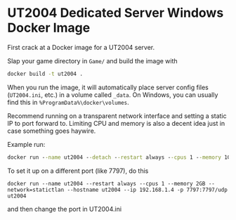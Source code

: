 # UT2004 Dedicated Server Windows Docker Image

First crack at a Docker image for a UT2004 server.

Slap your game directory in `Game/` and build the image with

```cmd
docker build -t ut2004 .
```

When you run the image, it will automatically place server config files (`UT2004.ini`, etc.) in a volume called `_data`. On Windows, you can usually find this in `%ProgramData%\docker\volumes`.

Recommend running on a transparent network interface and setting a static IP to port forward to. Limiting CPU and memory is also a decent idea just in case something goes haywire.

Example run:

```cmd
docker run --name ut2004 --detach --restart always --cpus 1 --memory 1GB --network=tlan --hostname ut2004 --ip 192.168.1.4 ut2004
```

To set it up on a different port (like 7797), do this
```
docker run --name ut2004 --restart always --cpus 1 --memory 2GB --network=statictlan --hostname ut2004 --ip 192.168.1.4 -p 7797:7797/udp ut2004
```
and then change the port in UT2004.ini